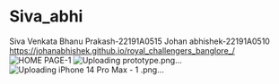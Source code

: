 # Siva_abhi
Siva Venkata Bhanu Prakash-22191A0515
Johan abhishek-22191A0510
https://johanabhishek.github.io/royal_challengers_banglore_/
![HOME PAGE-1 ](https://github.com/hynko431/Siva_abhi/assets/123936665/8eeb52df-5d6d-4834-a5b3-95258b46a094)
![Uploading prototype.png…]()
![Uploading iPhone 14 Pro Max - 1 .png…]()

